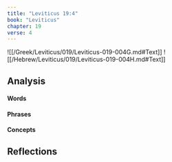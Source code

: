 ```yaml
---
title: "Leviticus 19:4"
book: "Leviticus"
chapter: 19
verse: 4
---
```

![[/Greek/Leviticus/019/Leviticus-019-004G.md#Text]]
![[/Hebrew/Leviticus/019/Leviticus-019-004H.md#Text]]

## Analysis

#### Words

#### Phrases

#### Concepts

## Reflections
